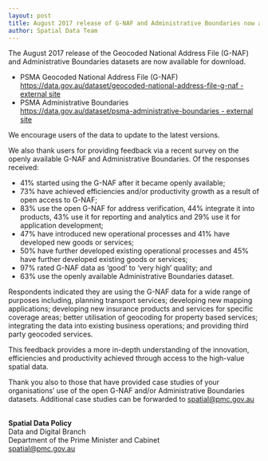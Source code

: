 ```yaml
---
layout: post
title: August 2017 release of G-NAF and Administrative Boundaries now available
author: Spatial Data Team
---
```


<p>The August 2017&nbsp;release of the Geocoded National Address File (G-NAF) and Administrative Boundaries datasets are now available for download.</p>
<ul>
<li>PSMA Geocoded National Address File (G-NAF)&nbsp;<br><a href="https://data.gov.au/dataset/geocoded-national-address-file-g-naf">https://data.gov.au/dataset/geocoded-national-address-file-g-naf - external site</a></li>
<li>PSMA Administrative Boundaries<br><a href="https://data.gov.au/dataset/psma-administrative-boundaries">https://data.gov.au/dataset/psma-administrative-boundaries - external site</a></li>
</ul>
<p>We encourage users of the data to update to the latest versions.</p>
<p>We also thank users for providing feedback via a recent survey on the openly available G-NAF and Administrative Boundaries. Of the responses received:</p>
<ul>
<li>41% started using the G-NAF after it became openly available;</li>
<li>73% have achieved efficiencies and/or productivity growth as a result of open access to G-NAF;</li>
<li>83% use the open G-NAF for address verification, 44% integrate it into products, 43%&nbsp;use it for reporting and analytics and 29% use it for application development;</li>
<li>47% have introduced new operational processes and 41% have developed new goods or services;</li>
<li>50% have further developed existing operational processes and 45% have further developed existing goods or services;</li>
<li>97% rated G-NAF data as ‘good’ to ‘very high’ quality; and</li>
<li>63% use the openly available Administrative Boundaries dataset.</li>
</ul>
<p>Respondents indicated they are using the G-NAF data for a wide range of purposes including, planning transport services; developing new mapping applications; developing new insurance products and services for specific coverage areas; better utilisation of geocoding for property based services; integrating the data into existing business operations; and providing third party geocoded services.</p>
<p>This feedback provides a more in-depth understanding of the innovation, efficiencies and productivity achieved through access to the high-value spatial data.</p>
<p>Thank you also to those that have provided case studies of your organisations’ use of the open G-NAF and/or Administrative Boundaries datasets. Additional case studies can be forwarded to <a><a href="mailto:spatial@pmc.gov.au" class="spamspan">spatial@pmc.gov.au</a></a></p>
<p><br><strong>Spatial Data Policy</strong><br>Data and Digital Branch<br>Department of the Prime Minister and Cabinet<br><a><a href="mailto:spatial@pmc.gov.au" class="spamspan">spatial@pmc.gov.au</a></a></p>
